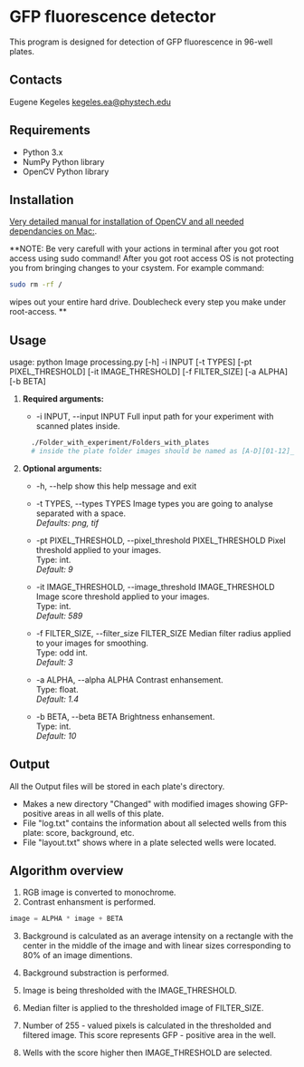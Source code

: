 # GFP fluorescence detector

This program is designed for detection of GFP fluorescence in 96-well plates.

## Contacts

Eugene Kegeles kegeles.ea@phystech.edu

## Requirements

- Python 3.x
- NumPy Python library
- OpenCV Python library

## Installation

[Very detailed manual for installation of OpenCV and all needed dependancies on Mac:](https://www.pyimagesearch.com/2018/08/17/install-opencv-4-on-macos/).

**NOTE: Be very carefull with your actions in terminal after you got root access using sudo command! After you got root access OS is not protecting you from bringing changes to your csystem. For example command:
``` bash
sudo rm -rf /
```
wipes out your entire hard drive. Doublecheck every step you make under root-access.
**
## Usage

usage: python Image processing.py [-h] -i INPUT [-t TYPES] [-pt PIXEL_THRESHOLD]
                           [-it IMAGE_THRESHOLD] [-f FILTER_SIZE] [-a ALPHA] [-b BETA] 
1. **Required arguments:**
    -  -i INPUT, --input INPUT
                        Full input path for your experiment with scanned plates inside.
      
      ```bash
        ./Folder_with_experiment/Folders_with_plates
        # inside the plate folder images should be named as [A-D][01-12]_*.file_type
      ```
2. **Optional arguments:**
    * -h, --help            show this help message and exit

    *  -t TYPES, --types TYPES
                        Image types you are going to analyse separated with a space.  
                        *Defaults: png, tif*
                        
    *  -pt PIXEL_THRESHOLD, --pixel_threshold PIXEL_THRESHOLD
                        Pixel threshold applied to your images.  
                        Type: int.  
                        *Default: 9*
    *  -it IMAGE_THRESHOLD, --image_threshold IMAGE_THRESHOLD
                        Image score threshold applied to your images.  
                        Type: int.  
                        *Default: 589*
    *  -f FILTER_SIZE, --filter_size FILTER_SIZE
                        Median filter radius applied to your images for
                        smoothing.  
                        Type: odd int.  
                        *Default: 3*
    * -a ALPHA, --alpha ALPHA
                        Contrast enhansement.  
                        Type: float.  
                        *Default: 1.4*
    * -b BETA, --beta BETA  Brightness enhansement.  
                          Type: int.  
                        *Default: 10*
        
## Output

All the Output files will be stored in each plate's directory.

- Makes a new directory "Changed" with modified images showing GFP-positive areas in all wells of this plate.
- File "log.txt" contains the information about all selected wells from this plate: score, background, etc.
- File "layout.txt" shows where in a plate selected wells were located.

## Algorithm overview

1. RGB image is converted to monochrome.
2. Contrast enhansment is performed.  
``` python
image = ALPHA * image + BETA
```
3. Background is calculated as an average intensity on a rectangle with the center in the middle of the image and with linear sizes corresponding to 80% of an image dimentions.

4. Background substraction is performed.

5. Image is being thresholded with the IMAGE_THRESHOLD.

6. Median filter is applied to the thresholded image of FILTER_SIZE.

7. Number of 255 - valued pixels is calculated in the thresholded and filtered image. This score represents GFP - positive area in the well.

8. Wells with the score higher then IMAGE_THRESHOLD are selected.

